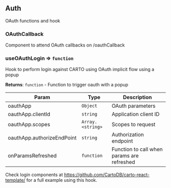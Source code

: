 ## Auth

OAuth functions and hook

### OAuthCallback

Component to attend OAuth callbacks on /oauthCallback

### useOAuthLogin ⇒ <code>function</code>

Hook to perform login against CARTO using OAuth implicit flow using a popup

**Returns**: <code>function</code> - Function to trigger oauth with a popup

| Param                      | Type                              | Description                                |
| -------------------------- | --------------------------------- | ------------------------------------------ |
| oauthApp                   | <code>Object</code>               | OAuth parameters                           |
| oauthApp.clientId          | <code>string</code>               | Application client ID                      |
| oauthApp.scopes            | <code>Array.&lt;string&gt;</code> | Scopes to request                          |
| oauthApp.authorizeEndPoint | <code>string</code>               | Authorization endpoint                     |
| onParamsRefreshed          | <code>function</code>             | Function to call when params are refreshed |

Check login components at https://github.com/CartoDB/carto-react-template/ for a full example using this hook.
